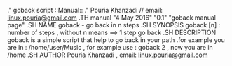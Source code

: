 .\" goback script ::Manual::
.\" Pouria Khanzadi // email:  linux.pouria@gmail.com
.TH manual "4 May 2016" "0.1" "goback manual page"
.SH NAME 
goback \- go back in n steps
.SH SYNOPSIS
goback [n] : number of steps , without n means ==> 1 step go back 
.SH DESCRIPTION
goback is a simple script that help to go back in your path .for example 
you are in : /home/user/Music , for example use : goback 2 , now you are in /home
.SH AUTHOR
Pouria Khanzadi , email:  linux.pouria@gmail.com

